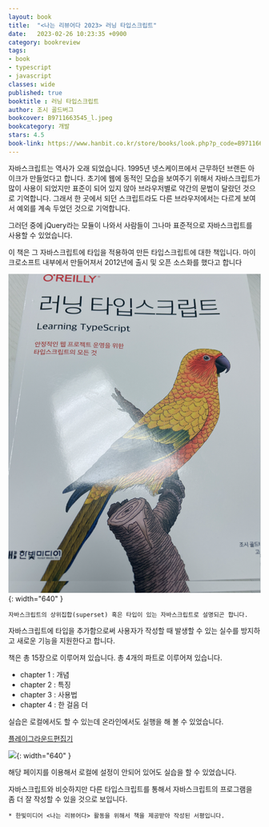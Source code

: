 ```yaml
---
layout: book
title:  "<나는 리뷰어다 2023> 러닝 타입스크립트"
date:   2023-02-26 10:23:35 +0900
category: bookreview
tags:
- book
- typescript
- javascript
classes: wide
published: true
booktitle : 러닝 타입스크립트
author: 조시 골드버그
bookcover: B9711663545_l.jpeg
bookcategory: 개발
stars: 4.5
book-link: https://www.hanbit.co.kr/store/books/look.php?p_code=B9711663545
---
```


자바스크립트는 역사가 오래 되었습니다. 1995년 넷스케이프에서 근무하던 브랜든 아이크가 만들었다고 합니다. 
초기에 웹에 동적인 모습을 보여주기 위해서 자바스크립트가 많이 사용이 되었지만 표준이 되어 있지 않아 브라우저별로 약간의 문법이 달랐던 것으로 기억합니다. 
그래서 한 곳에서 되던 스크립트라도 다른 브라우저에서는 다르게 보여서 예외를 계속 두었던 것으로 기억합니다.

그러던 중에 jQuery라는 모듈이 나와서 사람들이 그나마 표준적으로 자바스크립트를 사용할 수 있었습니다. 

이 책은 그 자바스크립트에 타입을 적용하여 만든 타입스크립트에 대한 책입니다. 마이크로소프트 내부에서 만들어져서 2012년에 출시 및 오픈 소스화를 했다고 합니다

![](/images/reviewer_202301.PNG){: width="640" }


```자바스크립트의 상위집합(superset) 혹은 타입이 있는 자바스크립트로 설명되곤 합니다.```

자바스크립트에 타입을 추가함으로써 사용자가 작성할 때 발생할 수 있는 실수를 방지하고 새로운 기능을 지원한다고 합니다.

책은 총 15장으로 이루어져 있습니다. 총 4개의 파트로 이루어져 있습니다.

- chapter 1 : 개념
- chapter 2 : 특징
- chapter 3 : 사용법
- chapter 4 : 한 걸음 더

실습은 로컬에서도 할 수 있는데 온라인에서도 실행을 해 볼 수 있었습니다.

[플레이그라운드편집기](https://www.typescriptlang.org/play)

![](/images/reviewer_202302.PNG){: width="640" }

해당 페이지를 이용해서 로컬에 설정이 안되어 있어도 실습을 할 수 있었습니다.

자바스크립트와 비슷하지만 다른 타입스크립트를 통해서 자바스크립트의 프로그램을 좀 더 잘 작성할 수 있을 것으로 보입니다.



```* 한빛미디어 <나는 리뷰어다> 활동을 위해서 책을 제공받아 작성된 서평입니다.```

